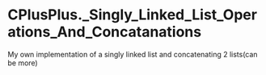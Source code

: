 # CPlusPlus._Singly_Linked_List_Operations_And_Concatanations
My own implementation of a singly linked list and concatenating 2 lists(can be more) 
